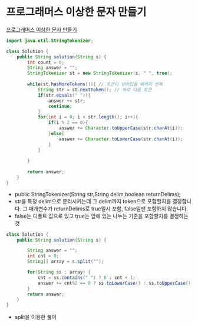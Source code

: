 # 프로그래머스 이상한 문자 만들기
[프로그래머스 이상한 문자 만들기](https://school.programmers.co.kr/learn/courses/30/lessons/12930)
```java
import java.util.StringTokenizer;

class Solution {
    public String solution(String s) {
        int count = 0;
        String answer = "";
        StringTokenizer st = new StringTokenizer(s, " ", true);
        
        while(st.hasMoreTokens()){ // 토큰이 남아있을 때까지 반복
            String str = st.nextToken(); // 바로 다음 토큰
            if(str.equals(" ")){
                answer += str;
                continue;
            }
            for(int i = 0; i < str.length(); i++){
                if(i % 2 == 0){
                    answer += Character.toUpperCase(str.charAt(i));
                }else{
                    answer += Character.toLowerCase(str.charAt(i));
                }
            }
           
        }
        
        return answer;
    }
}
```
* public StringTokenizer(String str,String delim,boolean returnDelims);
* str을 특정 delim으로 분리시키는데 그 delim까지 token으로 포함할지를 결정합니다. 그 매개변수가 returnDelims로 true일시 포함, false일땐 포함하지 않습니다.
* false는 디폴트 값으로 있고 true는 앞에 있는 나누는 기준을 포함할지를 결정하는 것

```java
class Solution {
    public String solution(String s) {

        String answer = "";
        int cnt = 0;
        String[] array = s.split("");

        for(String ss : array) {
            cnt = ss.contains(" ") ? 0 : cnt + 1;
            answer += cnt%2 == 0 ? ss.toLowerCase() : ss.toUpperCase();
        }
        return answer;
    }
}
```
* split을 이용한 풀이